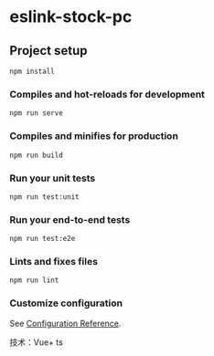 <!--
 * @Description: 
 * @Version: 2.0
 * @Autor: zhangyi
 * @Date: 2020-11-04 13:50:21
 * @LastEditors: zhangyi
 * @LastEditTime: 2020-11-04 15:32:43
-->
# eslink-stock-pc

## Project setup
```
npm install
```

### Compiles and hot-reloads for development
```
npm run serve
```

### Compiles and minifies for production
```
npm run build
```

### Run your unit tests
```
npm run test:unit
```

### Run your end-to-end tests
```
npm run test:e2e
```

### Lints and fixes files
```
npm run lint
```

### Customize configuration
See [Configuration Reference](https://cli.vuejs.org/config/).


技术：Vue+ ts
